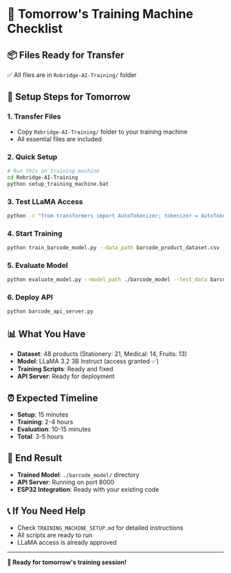 # 🚀 Tomorrow's Training Machine Checklist

## 📦 **Files Ready for Transfer**
✅ All files are in `Robridge-AI-Training/` folder

## 🔧 **Setup Steps for Tomorrow**

### **1. Transfer Files**
- Copy `Robridge-AI-Training/` folder to your training machine
- All essential files are included

### **2. Quick Setup**
```bash
# Run this on training machine
cd Robridge-AI-Training
python setup_training_machine.bat
```

### **3. Test LLaMA Access**
```bash
python -c "from transformers import AutoTokenizer; tokenizer = AutoTokenizer.from_pretrained('meta-llama/Llama-3.2-3B-Instruct'); print('✅ LLaMA access successful!')"
```

### **4. Start Training**
```bash
python train_barcode_model.py --data_path barcode_product_dataset.csv --model_name meta-llama/Llama-3.2-3B-Instruct --output_dir ./barcode_model --epochs 3 --learning_rate 5e-5 --batch_size 4
```

### **5. Evaluate Model**
```bash
python evaluate_model.py --model_path ./barcode_model --test_data barcode_product_dataset.csv
```

### **6. Deploy API**
```bash
python barcode_api_server.py
```

## 📊 **What You Have**
- **Dataset**: 48 products (Stationery: 21, Medical: 14, Fruits: 13)
- **Model**: LLaMA 3.2 3B Instruct (access granted ✅)
- **Training Scripts**: Ready and fixed
- **API Server**: Ready for deployment

## ⏰ **Expected Timeline**
- **Setup**: 15 minutes
- **Training**: 2-4 hours
- **Evaluation**: 10-15 minutes
- **Total**: 3-5 hours

## 🎯 **End Result**
- **Trained Model**: `./barcode_model/` directory
- **API Server**: Running on port 8000
- **ESP32 Integration**: Ready with your existing code

## 📞 **If You Need Help**
- Check `TRAINING_MACHINE_SETUP.md` for detailed instructions
- All scripts are ready to run
- LLaMA access is already approved

---

**🎉 Ready for tomorrow's training session!**

